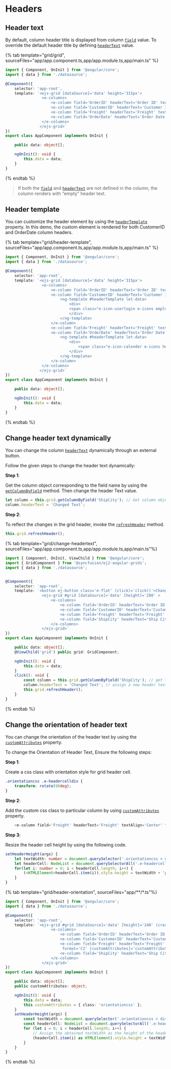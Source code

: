 # Headers

## Header text

By default, column header title is displayed from column [`field`](../../api/grid/column/#field) value.
To override the default header title by defining [`headerText`](../../api/grid/column/#headertext) value.

{% tab template="grid/grid", sourceFiles="app/app.component.ts,app/app.module.ts,app/main.ts" %}

```typescript
import { Component, OnInit } from '@angular/core';
import { data } from './datasource';

@Component({
    selector: 'app-root',
    template: `<ejs-grid [dataSource]='data' height='315px'>
                <e-columns>
                    <e-column field='OrderID' headerText='Order ID' textAlign='Right' width=120></e-column>
                    <e-column field='CustomerID' headerText='Customer ID' width=140></e-column>
                    <e-column field='Freight' headerText='Freight' textAlign='Right' format='C' width=120></e-column>
                    <e-column field='OrderDate' headerText='Order Date' textAlign='Right' format='yMd' width=140></e-column>
                </e-columns>
               </ejs-grid>`
})
export class AppComponent implements OnInit {

    public data: object[];

    ngOnInit(): void {
        this.data = data;
    }
}

```

{% endtab %}

> If both the [`field`](../../api/grid/column/#field) and [`headerText`](../../api/grid/column/#headertext)
are not defined in the column, the column renders with “empty” header text.

## Header template

You can customize the header element by using the [`headerTemplate`](../../api/grid/column/#headertemplate) property. In this demo, the custom element is rendered for both CustomerID and OrderDate column headers.

{% tab template="grid/header-template", sourceFiles="app/app.component.ts,app/app.module.ts,app/main.ts" %}

```typescript
import { Component, OnInit } from '@angular/core';
import { data } from './datasource';

@Component({
    selector: 'app-root',
    template: `<ejs-grid [dataSource]='data' height='315px'>
                <e-columns>
                    <e-column field='OrderID' headerText='Order ID' textAlign='Right' width=120></e-column>
                    <e-column field='CustomerID' headerText='Customer ID' width=140>
                        <ng-template #headerTemplate let-data>
                            <div>
                            <span class="e-icon-userlogin e-icons employee"></span> Customer ID
                            </div>
                        </ng-template>
                    </e-column>
                    <e-column field='Freight' headerText='Freight' textAlign='Right' format='C' width=120></e-column>
                    <e-column field='OrderDate' headerText='Order Date' textAlign='Right' format='yMd' width=140>
                        <ng-template #headerTemplate let-data>
                            <div>
                                <span class="e-icon-calender e-icons headericon"></span> Order Date
                            </div>
                        </ng-template>
                    </e-column>
                </e-columns>
               </ejs-grid>`
})
export class AppComponent implements OnInit {

    public data: object[];

    ngOnInit(): void {
        this.data = data;
    }
}

```

{% endtab %}

## Change header text dynamically

You can change the column [`headerText`](../../api/grid/column/#headertext) dynamically through an external button.

Follow the given steps to change the header text dynamically:

**Step 1**:

Get the column object corresponding to the field name by using the [`getColumnByField`](../../api/grid/#getcolumnbyfield) method.
Then change the header Text value.

```typescript
let column = this.grid.getColumnByField('ShipCity'); // Get column object.
column.headerText = 'Changed Text';

```

**Step 2**:

To reflect the changes in the grid header, invoke the [`refreshHeader`](../../api/grid/#refreshheader) method.

```typescript
this.grid.refreshHeader();

```

{% tab template="grid/change-headertext", sourceFiles="app/app.component.ts,app/app.module.ts,app/main.ts"%}

```typescript
import { Component, OnInit, ViewChild } from '@angular/core';
import { GridComponent } from '@syncfusion/ej2-angular-grids';
import { data } from './datasource';


@Component({
    selector: 'app-root',
    template: `<button ej-button class='e-flat' (click)='click()'>Change Header Text</button>
                <ejs-grid #grid [dataSource]='data' [height]='280' >
                    <e-columns>
                        <e-column field='OrderID' headerText='Order ID' textAlign='Right' width=90></e-column>
                        <e-column field='CustomerID' headerText='Customer ID' width=120></e-column>
                        <e-column field='Freight' headerText='Freight' textAlign='Right' format='C2' width=90></e-column>
                        <e-column field='ShipCity' headerText='Ship City' width=120 ></e-column>
                    </e-columns>
                </ejs-grid>`
})
export class AppComponent implements OnInit {

    public data: object[];
    @ViewChild('grid') public grid: GridComponent;

    ngOnInit(): void {
        this.data = data;
    }
    click(): void {
        const column = this.grid.getColumnByField('ShipCity'); // get the JSON object of the column corresponding to the field name
        column.headerText = 'Changed Text'; // assign a new header text to the column
        this.grid.refreshHeader();
    }
}

```

{% endtab %}

## Change the orientation of header text

You can change the orientation of the header text by using the [`customAttributes`](../../api/grid/column/#customattributes) property.

To change the Orientation of Header Text, Ensure the following steps:

**Step 1**:

Create a css class with orientation style for grid header cell.

```css
.orientationcss .e-headercelldiv {
    transform: rotate(90deg);
}

```

**Step 2**:

Add the custom css class to particular column by using [`customAttributes`](../../api/grid/column/#customattributes) property.

```typescript
    <e-column field='Freight' headerText='Freight' textAlign='Center' format='C2' [customAttributes]='customAttributes' width=80></e-column>

```

**Step 3**:

Resize the header cell height by using the following code.

```typescript
setHeaderHeight(args) {
    let textWidth: number = document.querySelector('.orientationcss > div').scrollWidth;//Obtain the width of the headerText content.
    let headerCell: NodeList = document.querySelectorAll('.e-headercell');
    for(let i: number = 0; i < headerCell.length; i++) {
        (<HTMLElement>headerCell.item(i)).style.height = textWidth + 'px'; //Assign the obtained textWidth as the height of the headerCell.
    }
}

```

{% tab template="grid/header-orientation", sourceFiles="app/**/*.ts"%}

```typescript
import { Component, OnInit } from '@angular/core';
import { data } from './datasource';

@Component({
    selector: 'app-root',
    template: `<ejs-grid #grid [dataSource]='data' [height]='240' (created)='setHeaderHeight($event)' >
                    <e-columns>
                        <e-column field='OrderID' headerText='Order ID' textAlign='Right' width=100></e-column>
                        <e-column field='CustomerID' headerText='Customer ID' width=120></e-column>
                        <e-column field='Freight' headerText='Freight' textAlign='Center'
                         format='C2' [customAttributes]='customAttributes' width=80></e-column>
                        <e-column field='ShipCity' headerText='Ship City' width=100 ></e-column>
                    </e-columns>
                </ejs-grid>`
})
export class AppComponent implements OnInit {

    public data: object[];
    public customAttributes: object;

    ngOnInit(): void {
        this.data = data;
        this.customAttributes = { class: 'orientationcss' };
    }
    setHeaderHeight(args) {
        const textWidth = document.querySelector('.orientationcss > div').scrollWidth; // Obtain the width of the headerText content.
        const headerCell: NodeList = document.querySelectorAll('.e-headercell');
        for (let i = 0; i < headerCell.length; i++) {
            // Assign the obtained textWidth as the height of the headerCell.
            (headerCell.item(i) as HTMLElement).style.height = textWidth + 'px';
        }
    }
}

```

{% endtab %}
